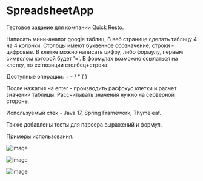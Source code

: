 # SpreadsheetApp
Тестовое задание для компании Quick Resto.

Написать мини-аналог google таблиц. В веб странице сделать таблицу 4 на 4 колонки. Столбцы имеют буквенное обозначение, строки - цифровые.
В клетке можно написать цифру, либо формулу, первым символом которой будет '='.
В формулах возможно ссылаться на клетку, по ее позиции столбец+строка.

Доступные операции: + - / * ( )

После нажатия на enter - производить расфокус клетки и расчет значений таблицы.
Рассчитывать значения нужно на серверной стороне.

Используемый стек - Java 17, Spring Framework, Thymeleaf.

Также добавлены тесты для парсера выражений и формул.

Примеры использования:

![image](https://github.com/9caligula/SpreadsheetApp/assets/66429474/0f72c33b-47f3-4333-b14d-e7eea06027a4)

![image](https://github.com/9caligula/SpreadsheetApp/assets/66429474/d4bf6ac3-2573-4c62-990b-ea0e5c2ac46f)

![image](https://github.com/9caligula/SpreadsheetApp/assets/66429474/01ab1846-d31b-4c22-86cb-7b6ef821158e)
